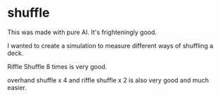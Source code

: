 # shuffle

This was made with pure AI. It's frighteningly good.

I wanted to create a simulation to measure different ways of shuffling a deck.

Riffle Shuffle 8 times is very good.

overhand shuffle x 4 and riffle shuffle x 2 is also very good and much easier.

